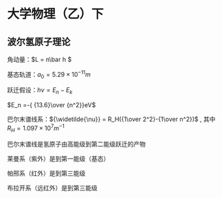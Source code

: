 # 大学物理（乙）下



## 波尔氢原子理论

角动量：$L = n\bar h $

基态轨道：$a_0 = 5.29\times 10^{-11}m$

跃迁假设：$h\nu=E_n-E_k$

$E_n =-{ {13.6}\over {n^2}}eV$

巴尔末谱线系：${\widetilde{\nu}} = R_H({1\over 2^2}-{1\over n^2})$ , 其中$R_H = 1.097\times10^7m^{-1}$

巴尔末谱线是氢原子由高能级到第二能级跃迁的产物

莱曼系（紫外）是到第一能级（基态）

帕邢系（红外）是到第三能级

布拉开系（远红外）是到第三能级
